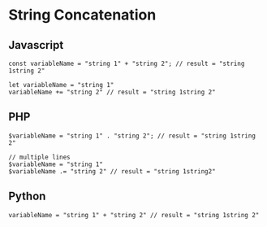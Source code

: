 # String Concatenation

## Javascript
```
const variableName = "string 1" + "string 2"; // result = "string 1string 2"

let variableName = "string 1"
variableName += "string 2" // result = "string 1string 2"
```

## PHP
```
$variableName = "string 1" . "string 2"; // result = "string 1string 2"

// multiple lines
$variableName = "string 1"
$variableName .= "string 2" // result = "string 1string2"
```

## Python
```
variableName = "string 1" + "string 2" // result = "string 1string 2"
```
